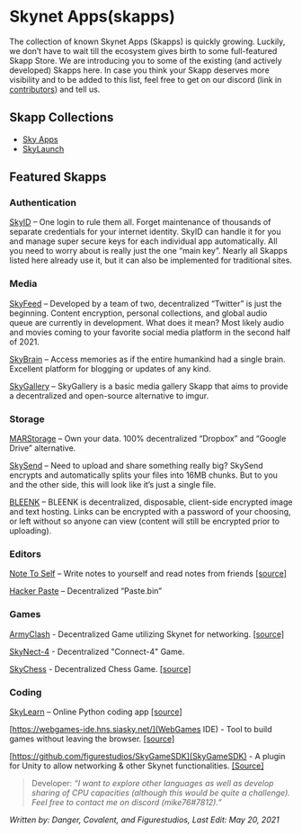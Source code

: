# Skynet Apps(skapps)

The collection of known Skynet Apps (Skapps) is quickly growing. Luckily, we don’t have to wait till the ecosystem gives birth to some full-featured Skapp Store. We are introducing you to some of the existing (and actively developed) Skapps here. In case you think your Skapp deserves more visibility and to be added to this list, feel free to get on our discord (link in [contributors](/help/contributors/index.html)) and tell us.

## Skapp Collections
* [Sky Apps](https://skyapps.hns.siasky.net/#/apps/all)
* [SkyLaunch](https://siasky.net/nAAkTFlVpsgX1-zyEPGy4bNycQW4Jjf2YztegtXHvNIRVw/)

## Featured Skapps
### Authentication
[SkyID](https://sky-id.hns.siasky.net/) – One login to rule them all. Forget maintenance of thousands of separate credentials for your internet identity. SkyID can handle it for you and manage super secure keys for each individual app automatically. All you need to worry about is really just the one “main key”. Nearly all Skapps listed here already use it, but it can also be implemented for traditional sites.
### Media
[SkyFeed](https://skyfeed.hns.siasky.net/#/) – Developed by a team of two, decentralized “Twitter” is just the beginning. Content encryption, personal collections, and global audio queue are currently in development. What does it mean? Most likely audio and movies coming to your favorite social media platform in the second half of 2021.

[SkyBrain](https://skybrain.hns.siasky.net/#/) – Access memories as if the entire humankind had a single brain. Excellent platform for blogging or updates of any kind.

[SkyGallery](https://skygallery.hns.siasky.net/#/) – SkyGallery is a basic media gallery Skapp that aims to provide a decentralized and open-source alternative to imgur.
### Storage
[MARStorage](https://marstorage.hns.siasky.net/) – Own your data. 100% decentralized “Dropbox” and “Google Drive” alternative.

[SkySend](https://skysend.hns.siasky.net/) – Need to upload and share something really big? SkySend encrypts and automatically splits your files into 16MB chunks. But to you and the other side, this will look like it’s just a single file.

[BLEENK](https://bleenk.io/) – BLEENK is decentralized, disposable, client-side encrypted image and text hosting. Links can be encrypted with a password of your choosing, or left without so anyone can view (content will still be encrypted prior to uploading).
### Editors
[Note To Self](https://note-to-self.hns.siasky.net/) – Write notes to yourself and read notes from friends [[source]](https://github.com/kwypchlo/note-to-self)

[Hacker Paste](https://hackerpaste.hns.siasky.net/) – Decentralized “Paste.bin”
### Games
[ArmyClash](https://blakerasor.hns.siasky.net) - Decentralized Game utilizing Skynet for networking. [[source]](https://github.com/mikopeck/ArmyClash)

[SkyNect-4](https://skynect4.hns.siasky.net) - Decentralized "Connect-4" Game.

[SkyChess](https://skychess.hns.siasky.net/) - Decentralized Chess Game. [[source]](https://github.com/redsolver/skychess)
### Coding

[SkyLearn](https://skylearn.hns.siasky.net/) – Online Python coding app [[source]](https://github.com/mike76-dev/skylearn)

[https://webgames-ide.hns.siasky.net/](WebGames IDE) - Tool to build games without leaving the browser. [[source]](https://github.com/ericflo/webgames-ide)

[https://github.com/figurestudios/SkyGameSDK](SkyGameSDK) - A plugin for Unity to allow networking & other Skynet functionalities. [[Source]](https://github.com/figurestudios/SkyGameSDK)

>Developer: *“I want to explore other languages as well as develop sharing of CPU capacities (although this would be quite a challenge). Feel free to contact me on discord (mike76#7812).”*

*Written by: Danger, Covalent, and Figurestudios, Last Edit: May 20, 2021*
